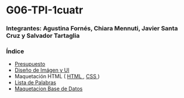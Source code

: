 # G06-TPI-1cuatr
### Integrantes: Agustina Fornés, Chiara Mennuti, Javier Santa Cruz y Salvador Tartaglia

### Índice

- <a href="Presupuesto.md"> Presupuesto </a>
- <a href="UI.md"> Diseño de Imágen y UI </a> 
- Maquetación HTML ( <a href="index.html"> HTML </a>, <a href="style.css"> CSS </a> )
- <a href="Lista de palabras.md"> Lista de Palabras</a> 
- <a href="BD_Wordle.db"> Maquetacion Base de Datos</a> 

